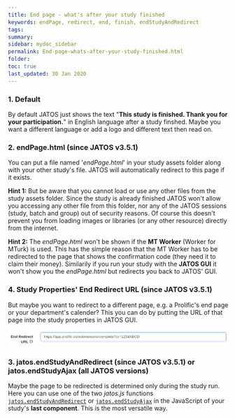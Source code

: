 ```yaml
---
title: End page - what's after your study finished
keywords: endPage, redirect, end, finish, endStudyAndRedirect
tags:
summary:
sidebar: mydoc_sidebar
permalink: End-page-whats-after-your-study-finished.html
folder:
toc: true
last_updated: 30 Jan 2020
---
```


### 1. Default

By default JATOS just shows the text "**This study is finished. Thank you for your participation.**" in English language after a study finshed. Maybe you want a different language or add a logo and different text then read on.


### 2. endPage.html (since JATOS v3.5.1)

You can put a file named '_endPage.html_' in your study assets folder along with your other study's file. JATOS will automatically redirect to this page if it exists.

**Hint 1:** But be aware that you cannot load or use any other files from the study assets folder. Since the study is already finished JATOS won't allow you accessing any other file from this folder, nor any of the JATOS sessions (study, batch and group) out of security reasons. Of course this doesn't prevent you from loading images or libraries (or any other resource) directly from the internet.

**Hint 2:** The _endPage.html_ won't be shown if the **MT Worker** (Worker for MTurk) is used. This has the simple reason that the MT Worker has to be redirected to the page that shows the confirmation code (they need it to claim their money). Similarily if you run your study with the **JATOS GUI** it won't show you the _endPage.html_ but redirects you back to JATOS' GUI.


### 4. Study Properties' End Redirect URL (since JATOS v3.5.1)

But maybe you want to redirect to a different page, e.g. a Prolific's end page or your department's calender? This you can do by putting the URL of that page into the study properties in JATOS GUI. 

![screenshot](images/Screenshot_end-redirect-url.png)


### 3. jatos.endStudyAndRedirect (since JATOS v3.5.1) or jatos.endStudyAjax (all JATOS versions)

Maybe the page to be redirected is determined only during the study run. Here you can use one of the two _jatos.js_ functions [`jatos.endStudyAndRedirect`](jatos.js-Reference.html#jatosendstudyandredirect) or [`jatos.endStudyAjax`](jatos.js-Reference.html#jatosendstudyajax) in the JavaScript of your study's **last component**. This is the most versatile way.
